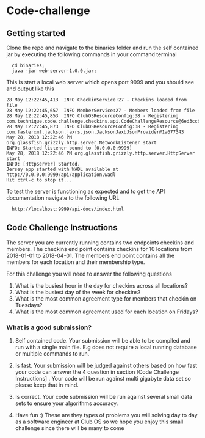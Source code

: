# Code-challenge

## Getting started
Clone the repo and navigate to the binaries folder and run the self contained jar by executing the following commands in your command terminal

```
  cd binaries;
  java -jar web-server-1.0.0.jar;
```

This is start a local web server which opens port 9999 and you should see and output like this

```
28 May 12:22:45,413  INFO CheckinService:27 - Checkins loaded from file
28 May 12:22:45,657  INFO MemberService:27 - Members loaded from file
28 May 12:22:45,853  INFO ClubOSResourceConfig:38 - Registering com.technique.code.challenge.checkins.api.CodeChallengeResource@6ed3ccb2
28 May 12:22:45,873  INFO ClubOSResourceConfig:38 - Registering com.fasterxml.jackson.jaxrs.json.JacksonJaxbJsonProvider@1a677343
May 28, 2018 12:22:46 PM org.glassfish.grizzly.http.server.NetworkListener start
INFO: Started listener bound to [0.0.0.0:9999]
May 28, 2018 12:22:46 PM org.glassfish.grizzly.http.server.HttpServer start
INFO: [HttpServer] Started.
Jersey app started with WADL available at http://0.0.0.0:9999/api/application.wadl
Hit ctrl-c to stop it...

```

To test the server is functioning as expected and to get the API documentation navigate to the following URL 

```
  http://localhost:9999/api-docs/index.html
```

## Code Challenge Instructions
The server you are currently running contains two endpoints checkins and members.
The checkins end point contains checkins for 10 locations from 2018-01-01 to 2018-04-01.
The members end point contains all the members for each location and their membership type.

For this challenge you will need to answer the following questions

1. What is the busiest hour in the day for checkins across all locations?
2. What is the busiest day of the week for checkins?
3. What is the most common agreement type for members that checkin on Tuesdays?
4. What is the most common agreement used for each location on Fridays?

### What is a good submission?

1. Self contained code. 
Your submission will be able to be compiled and run with a single main file. 
E.g does not require a local running database or multiple commands to run.

2. Is fast. 
Your submission will be judged against others based on how fast your code can answer the 4 question in section [Code Challenge Instructions] .
Your code will be run against multi gigabyte data set so please keep that in mind.

3. Is correct. 
Your code submission will be run against several small data sets to ensure your algorithms accuracy. 

4. Have fun :) 
These are they types of problems you will solving day to day as a software engineer at Club OS so we hope you enjoy this small challenge since there will be many to come 
